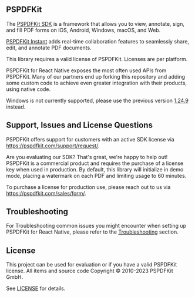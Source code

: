 ## PSPDFKit

The [PSPDFKit SDK](https://pspdfkit.com/) is a framework that allows you to view, annotate, sign, and fill PDF forms on iOS, Android, Windows, macOS, and Web.

[PSPDFKit Instant](https://pspdfkit.com/instant) adds real-time collaboration features to seamlessly share, edit, and annotate PDF documents.

This library requires a valid license of PSPDFKit. Licenses are per platform.

PSPDFKit for React Native exposes the most often used APIs from PSPDFKit. Many of our partners end up forking this repository and adding some custom code to achieve even greater integration with their products, using native code.

Windows is not currently supported, please use the previous version [1.24.9](https://github.com/PSPDFKit/react-native/releases/tag/1.24.9) instead.

## Support, Issues and License Questions

PSPDFKit offers support for customers with an active SDK license via <https://pspdfkit.com/support/request/>.

Are you evaluating our SDK? That's great, we're happy to help out! PSPDFKit is a commercial product and requires the purchase of a license key when used in production. By default, this library will initialize in demo mode, placing a watermark on each PDF and limiting usage to 60 minutes.

To purchase a license for production use, please reach out to us via <https://pspdfkit.com/sales/form/>.

## Troubleshooting

For Troubleshooting common issues you might encounter when setting up PSPDFKit for React Native, please refer to the [Troubleshooting](https://pspdfkit.com/guides/react-native/troubleshoot/) section.

## License

This project can be used for evaluation or if you have a valid PSPDFKit license.
All items and source code Copyright © 2010-2023 PSPDFKit GmbH.

See [LICENSE](https://github.com/PSPDFKit/react-native/blob/master/LICENSE) for details.
